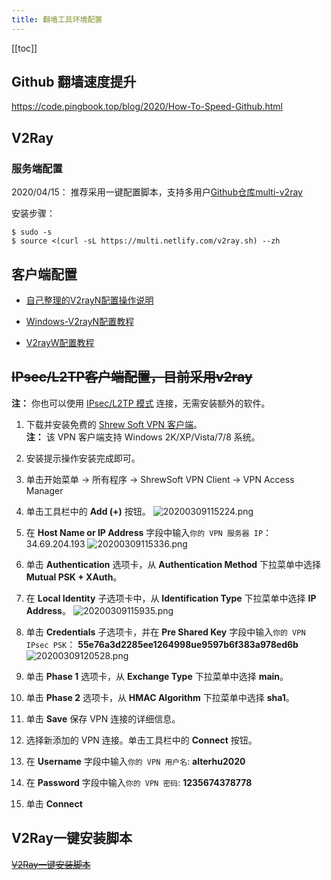 ```yaml
---
title: 翻墙工具环境配置
---
```


<ClientOnly>
  <in-article-adsense
    ins-style="display:block; text-align:center;"
    data-ad-slot="7727965566"
  />
</ClientOnly>

[[toc]]

## Github 翻墙速度提升

<https://code.pingbook.top/blog/2020/How-To-Speed-Github.html>

## V2Ray

### 服务端配置

2020/04/15： 推荐采用一键配置脚本，支持多用户[Github仓库multi-v2ray](https://github.com/Jrohy/multi-v2ray)

安装步骤：

```
$ sudo -s
$ source <(curl -sL https://multi.netlify.com/v2ray.sh) --zh
```

<ClientOnly>
  <in-article-adsense
    ins-style="display:block; text-align:center;"
    data-ad-slot="7727965566"
  />
</ClientOnly>


## 客户端配置

- [自己整理的V2rayN配置操作说明](/2020/vultr-setup)

- [Windows-V2rayN配置教程](https://www.hijk.pw/v2rayn-config-tutorial/)

- [V2rayW配置教程](https://www.hijk.pw/v2rayw-config-tutorial/)


## ~~IPsec/L2TP客户端配置，目前采用v2ray~~

**注：** 你也可以使用 [IPsec/L2TP 模式](clients-zh.md) 连接，无需安装额外的软件。

1. 下载并安装免费的 <a href="https://www.shrew.net/download/vpn" target="_blank">Shrew Soft VPN 客户端</a>。   
   **注：** 该 VPN 客户端支持 Windows 2K/XP/Vista/7/8 系统。
1. 安装提示操作安装完成即可。   
1. 单击开始菜单 -> 所有程序 -> ShrewSoft VPN Client -> VPN Access Manager
1. 单击工具栏中的 **Add (+)** 按钮。
![20200309115224.png](https://raw.githubusercontent.com/alterhu2020/StorageHub/master/img/20200309115224.png)
1. 在 **Host Name or IP Address** 字段中输入`你的 VPN 服务器 IP`： 34.69.204.193
![20200309115336.png](https://raw.githubusercontent.com/alterhu2020/StorageHub/master/img/20200309115336.png)

1. 单击 **Authentication** 选项卡，从 **Authentication Method** 下拉菜单中选择 **Mutual PSK + XAuth**。

1. 在 **Local Identity** 子选项卡中，从 **Identification Type** 下拉菜单中选择 **IP Address**。
![20200309115935.png](https://raw.githubusercontent.com/alterhu2020/StorageHub/master/img/20200309115935.png)
1. 单击 **Credentials** 子选项卡，并在 **Pre Shared Key** 字段中输入`你的 VPN IPsec PSK`： **55e76a3d2285ee1264998ue9597b6f383a978ed6b**
![20200309120528.png](https://raw.githubusercontent.com/alterhu2020/StorageHub/master/img/20200309120528.png)

1. 单击 **Phase 1** 选项卡，从 **Exchange Type** 下拉菜单中选择 **main**。
1. 单击 **Phase 2** 选项卡，从 **HMAC Algorithm** 下拉菜单中选择 **sha1**。
1. 单击 **Save** 保存 VPN 连接的详细信息。
1. 选择新添加的 VPN 连接。单击工具栏中的 **Connect** 按钮。
1. 在 **Username** 字段中输入`你的 VPN 用户名`: **alterhu2020**
1. 在 **Password** 字段中输入`你的 VPN 密码`: **1235674378778**
1. 单击 **Connect**

## V2Ray一键安装脚本

[~~V2Ray一键安装脚本~~](https://github.com/233boy/v2ray/wiki/V2Ray%E4%B8%80%E9%94%AE%E5%AE%89%E8%A3%85%E8%84%9A%E6%9C%AC)



